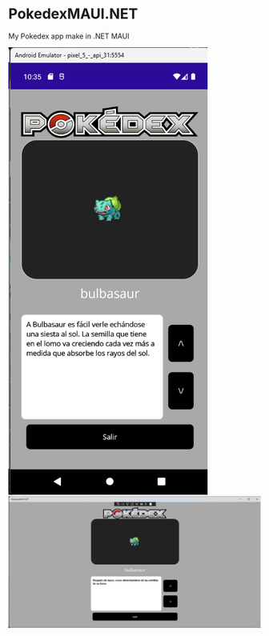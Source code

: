 # PokedexMAUI.NET

My Pokedex app make in .NET MAUI

![image info](Android.png)
![image info](WinUI.png)

